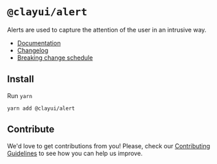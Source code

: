 # `@clayui/alert`

Alerts are used to capture the attention of the user in an intrusive way.

-   [Documentation](https://clayui.com/docs/components/alert.html)
-   [Changelog](./CHANGELOG.md)
-   [Breaking change schedule](./BREAKING.md)

## Install

Run `yarn`

```shell
yarn add @clayui/alert
```

## Contribute

We'd love to get contributions from you! Please, check our [Contributing Guidelines](https://github.com/liferay/clay/blob/master/CONTRIBUTING.md) to see how you can help us improve.
